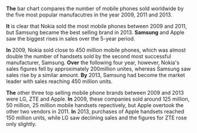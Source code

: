 **The** bar chart compares the number of mobile phones sold worldwide by the five most popular manufacutres in the year 2009, 2011 and 2013.  

**It** is clear that Nokia sold the most mobile phones between 2009 and 2011, but Samsung became the best selling brand in 2013. **Samsung** and Apple saw the biggest rises in sales over the 5-year period.

**In** 2009, Nokia sold close to 450 million mobile phones, which was almost double the number of handsets sold by the second most successful manufacturer, Samsung. **Over** the following four year, however, Nokia's sales figures fell by approximately 200million unites, whereas Samsung saw sales rise by a similar amount. **By** 2013, Samsung had become the market leader with sales reaching 450 million units.  

**The** other three top selling mobile phone brands between 2009 and 2013 were LG, ZTE and Apple. **In** 2009, these companies sold around 125 million, 50 million, 25 million mobile handsets repectively, but Apple overtook the other two vendors in 2011. **In** 2013, purchases of Apple handsets reached 150 million units, while LG saw declining sales and the figures for ZTE rose only slightly.  

